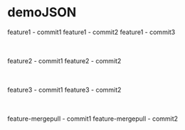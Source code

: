 # demoJSON

feature1 - commit1
feature1 - commit2
feature1 - commit3

<br><br>
feature2 - commit1
feature2 - commit2

<br><br>
feature3 - commit1
feature3 - commit2

<br><br>
feature-mergepull - commit1
feature-mergepull - commit2
